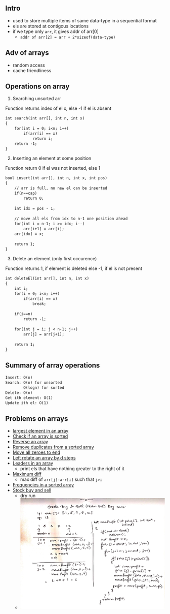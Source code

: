 ## Intro
- used to store multiple items of same data-type in a sequential format
- els are stored at contigous locations
- if we type only ```arr```, it gives addr of arr[0]
    - ```addr of arr[2] = arr + 2*sizeof(data-type)```

## Adv of arrays
- random access
- cache friendliness

## Operations on array 

1) Searching unsorted arr

Function returns index of el x, else -1 if el is absent

```
int search(int arr[], int n, int x)
{
    for(int i = 0; i<n; i++)
        if(arr[i] == x)
            return i;
    return -1;
}
```

2) Inserting an element at some position

Function return 0 if el was not inserted, else 1
```
bool insert(int arr[], int n, int x, int pos)
{
    // arr is full, no new el can be inserted
    if(n==cap)
        return 0;

    int idx = pos - 1;

    // move all els from idx to n-1 one position ahead
    for(int i = n-1; i >= idx; i--)
        arr[i+1] = arr[i];
    arr[idx] = x;

    return 1;
}
```

3) Delete an element (only first occurence)

Function returns 1, if element is deleted
else -1, if el is not present

```
int deleteEl(int arr[], int n, int x)
{
    int i;
    for(i = 0; i<n; i++)
        if(arr[i] == x)
            break;

    if(i==n)
        return -1;
    
    for(int j = i; j < n-1; j++)
        arr[j] = arr[j+1];

    return 1;
}
```

## Summary of array operations

```
Insert: O(n)
Search: O(n) for unsorted
        O(logn) for sorted
Delete: O(n)    
Get ith element: O(1)
Update ith el: O(1)
```

## Problems on arrays

- [largest element in an array](largest.cpp)
- [Check if an array is sorted](isSorted.cpp)
- [Reverse an array](reverse.cpp)
- [Remove duplicates from a sorted array](remove_duplicates.cpp)
- [Move all zeroes to end](move_zeroes.cpp)
- [Left rotate an array by d steps](left_rotate.cpp)
- [Leaders in an array](leaders.cpp)
    - print els that have nothing greater to the right of it
- [Maximum diff](max_diff.cpp)
    - max diff of ```arr[j]-arr[i]``` such that ```j>i```
- [Frequencies in a sorted array](freq.cpp)
- [Stock buy and sell](stock_buy_and_sell.cpp)
    - dry run
    - ![](imgs/stock.jpg)